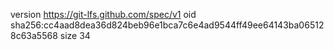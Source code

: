 version https://git-lfs.github.com/spec/v1
oid sha256:cc4aad8dea36d824beb96e1bca7c6e4ad9544ff49ee64143ba065128c63a5568
size 34
